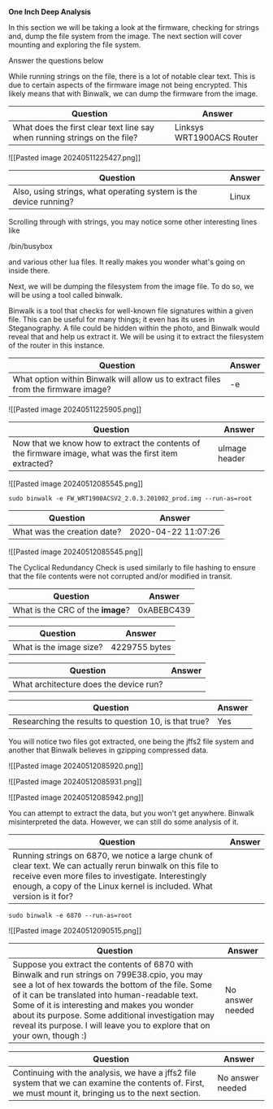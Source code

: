 **One Inch Deep Analysis**

In this section we will be taking a look at the firmware, checking for strings and, dump the file system from the image. The next section will cover mounting and exploring the file system.

Answer the questions below


While running strings on the file, there is a lot of notable clear text. This is due to certain aspects of the firmware image not being encrypted. This likely means that with Binwalk, we can dump the firmware from the image.

  
| Question                                                                  | Answer                    |
| ------------------------------------------------------------------------- | ------------------------- |
| What does the first clear text line say when running strings on the file? | Linksys WRT1900ACS Router |
![[Pasted image 20240511225427.png]]


| Question                                                          | Answer |
| ----------------------------------------------------------------- | ------ |
| Also, using strings, what operating system is the device running? | Linux  |


Scrolling through with strings, you may notice some other interesting lines like 

/bin/busybox

and various other lua files. It really makes you wonder what's going on inside there.

Next, we will be dumping the filesystem from the image file. To do so, we will be using a tool called binwalk.

Binwalk is a tool that checks for well-known file signatures within a given file. This can be useful for many things; it even has its uses in Steganography. A file could be hidden within the photo, and Binwalk would reveal that and help us extract it. We will be using it to extract the filesystem of the router in this instance.

| Question                                                                           | Answer |
| ---------------------------------------------------------------------------------- | ------ |
| What option within Binwalk will allow us to extract files from the firmware image? | -e     |

![[Pasted image 20240511225905.png]]


| Question                                                                                               | Answer        |
| ------------------------------------------------------------------------------------------------------ | ------------- |
| Now that we know how to extract the contents of the firmware image, what was the first item extracted? | uImage header |

![[Pasted image 20240512085545.png]]


```
sudo binwalk -e FW_WRT1900ACSV2_2.0.3.201002_prod.img --run-as=root
```


| Question                    | Answer              |
| --------------------------- | ------------------- |
| What was the creation date? | 2020-04-22 11:07:26 |

![[Pasted image 20240512085545.png]]


The Cyclical Redundancy Check is used similarly to file hashing to ensure that the file contents were not corrupted and/or modified in transit.

  
| Question                          | Answer     |
| --------------------------------- | ---------- |
| What is the CRC of the **image**? | 0xABEBC439 |



| Question                | Answer        |
| ----------------------- | ------------- |
| What is the image size? | 4229755 bytes |

| Question                               | Answer |
| -------------------------------------- | ------ |
| What architecture does the device run? |        |

| Question                                              | Answer |
| ----------------------------------------------------- | ------ |
| Researching the results to question 10, is that true? | Yes    |


You will notice two files got extracted, one being the jffs2 file system and another that Binwalk believes in gzipping compressed data.

![[Pasted image 20240512085920.png]]

![[Pasted image 20240512085931.png]]

![[Pasted image 20240512085942.png]]

You can attempt to extract the data, but you won't get anywhere. Binwalk misinterpreted the data. However, we can still do some analysis of it.

  
| Question                                                                                                                                                                                                                                    | Answer |
| ------------------------------------------------------------------------------------------------------------------------------------------------------------------------------------------------------------------------------------------- | ------ |
| Running strings on 6870, we notice a large chunk of clear text. We can actually rerun binwalk on this file to receive even more files to investigate. Interestingly enough, a copy of the Linux kernel is included. What version is it for? |        |
```
sudo binwalk -e 6870 --run-as=root
```

![[Pasted image 20240512090515.png]]



| Question                                                                                                                                                                                                                                                                                                                                                                              | Answer           |
| ------------------------------------------------------------------------------------------------------------------------------------------------------------------------------------------------------------------------------------------------------------------------------------------------------------------------------------------------------------------------------------- | ---------------- |
| Suppose you extract the contents of 6870 with Binwalk and run strings on 799E38.cpio, you may see a lot of hex towards the bottom of the file. Some of it can be translated into human-readable text. Some of it is interesting and makes you wonder about its purpose. Some additional investigation may reveal its purpose. I will leave you to explore that on your own, though :) | No answer needed |


| Question                                                                                                                                                 | Answer           |
| -------------------------------------------------------------------------------------------------------------------------------------------------------- | ---------------- |
| Continuing with the analysis, we have a jffs2 file system that we can examine the contents of. First, we must mount it, bringing us to the next section. | No answer needed |
